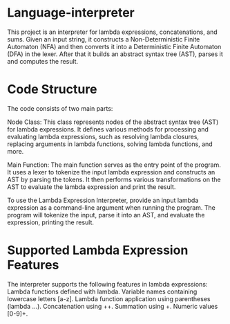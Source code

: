 # Language-interpreter

This project is an interpreter for lambda expressions, concatenations, and sums.
Given an input string, it constructs a Non-Deterministic Finite Automaton (NFA) and then converts it into a Deterministic Finite Automaton (DFA) in the lexer.
After that it builds an abstract syntax tree (AST), parses it and computes the result.

# Code Structure
The code consists of two main parts:

Node Class: This class represents nodes of the abstract syntax tree (AST) for lambda expressions. It defines various methods for processing and evaluating lambda expressions, such as resolving lambda closures, replacing arguments in lambda functions, solving lambda functions, and more.

Main Function: The main function serves as the entry point of the program. It uses a lexer to tokenize the input lambda expression and constructs an AST by parsing the tokens. It then performs various transformations on the AST to evaluate the lambda expression and print the result.

To use the Lambda Expression Interpreter, provide an input lambda expression as a command-line argument when running the program. The program will tokenize the input, parse it into an AST, and evaluate the expression, printing the result.

# Supported Lambda Expression Features

The interpreter supports the following features in lambda expressions:
Lambda functions defined with lambda.
Variable names containing lowercase letters [a-z].
Lambda function application using parentheses (lambda ...).
Concatenation using ++.
Summation using +.
Numeric values [0-9]+.


